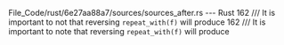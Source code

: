 File_Code/rust/6e27aa88a7/sources/sources_after.rs --- Rust
162 /// It is important to not that reversing `repeat_with(f)` will produce                                                                                  162 /// It is important to note that reversing `repeat_with(f)` will produce

